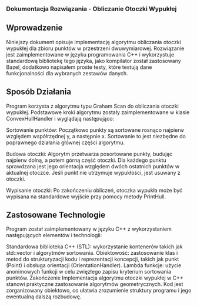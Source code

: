 ### Dokumentacja Rozwiązania - Obliczanie Otoczki Wypukłej
## Wprowadzenie
Niniejszy dokument opisuje implementację algorytmu obliczania otoczki wypukłej dla zbioru punktów w przestrzeni dwuwymiarowej. Rozwiązanie jest zaimplementowane w języku programowania C++ i wykorzystuje standardową bibliotekę tego języka, jako kompilator został zastosowany Bazel, dodatkowo napisałem proste testy, które testują dane funkcjonalności dla wybranych zestawów danych.

## Sposób Działania
Program korzysta z algorytmu typu Graham Scan do obliczania otoczki wypukłej. Podstawowe kroki algorytmu zostały zaimplementowane w klasie ConvexHullHandler i wyglądają następująco:

Sortowanie punktów: Początkowo punkty są sortowane rosnąco najpierw względem współrzędnej y, a następnie x. Sortowanie to jest niezbędne do poprawnego działania głównej części algorytmu.

Budowa otoczki: Algorytm przetwarza posortowane punkty, budując najpierw dolną, a potem górną część otoczki. Dla każdego punktu sprawdzana jest jego orientacja względem dwóch ostatnich punktów w aktualnej otoczce. Jeśli punkt nie utrzymuje wypukłości, jest usuwany z otoczki.

Wypisanie otoczki: Po zakończeniu obliczeń, otoczka wypukła może być wypisana na standardowe wyjście przy pomocy metody PrintHull.

## Zastosowane Technologie
Program został zaimplementowany w języku C++ z wykorzystaniem następujących elementów i technologii:

Standardowa biblioteka C++ (STL): wykorzystanie kontenerów takich jak std::vector i algorytmów sortowania.
Obiektowość: zastosowanie klas i metod do strukturyzacji kodu i reprezentacji koncepcji, takich jak punkt (Point) i obsługa orientacji (OrientationHandler).
Lambda funkcje: użycie anonimowych funkcji w celu zwięzłego zapisu kryterium sortowania punktów.
Zakończenie
Implementacja algorytmu otoczki wypukłej w C++ stanowi praktyczne zastosowanie algorytmów geometrycznych. Kod jest zorganizowany obiektowo, co ułatwia zrozumienie struktury programu i jego ewentualną dalszą rozbudowę.
